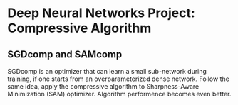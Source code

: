 # Deep Neural Networks Project: Compressive Algorithm 

## SGDcomp and SAMcomp 
SGDcomp is an optimizer that can learn a small sub-network during training, if one starts from an overparameterized dense network. Follow the same idea, apply the compressive algorithm to Sharpness-Aware Minimization (SAM) optimizer. Algorithm performence becomes even better.



